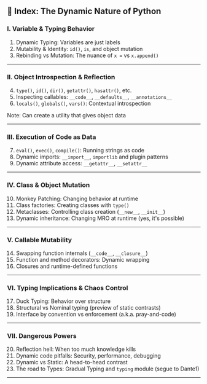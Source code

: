 ## 🧭 Index: The Dynamic Nature of Python

### **I. Variable & Typing Behavior**

1. Dynamic Typing: Variables are just labels
2. Mutability & Identity: `id()`, `is`, and object mutation
3. Rebinding vs Mutation: The nuance of `x =` vs `x.append()`

---

### **II. Object Introspection & Reflection**

4. `type()`, `id()`, `dir()`, `getattr()`, `hasattr()`, etc.
5. Inspecting callables: `__code__`, `__defaults__`, `__annotations__`
6. `locals()`, `globals()`, `vars()`: Contextual introspection

Note: Can create a utility that gives object data

---

### **III. Execution of Code as Data**

7. `eval()`, `exec()`, `compile()`: Running strings as code
8. Dynamic imports: `__import__`, `importlib` and plugin patterns
9. Dynamic attribute access: `__getattr__`, `__setattr__`

---

### **IV. Class & Object Mutation**

10. Monkey Patching: Changing behavior at runtime
11. Class factories: Creating classes with `type()`
12. Metaclasses: Controlling class creation (`__new__`, `__init__`)
13. Dynamic inheritance: Changing MRO at runtime (yes, it's possible)

---

### **V. Callable Mutability**

14. Swapping function internals (`__code__`, `__closure__`)
15. Function and method decorators: Dynamic wrapping
16. Closures and runtime-defined functions

---

### **VI. Typing Implications & Chaos Control**

17. Duck Typing: Behavior over structure
18. Structural vs Nominal typing (preview of static contrasts)
19. Interface by convention vs enforcement (a.k.a. pray-and-code)

---

### **VII. Dangerous Powers**

20. Reflection hell: When too much knowledge kills
21. Dynamic code pitfalls: Security, performance, debugging
22. Dynamic vs Static: A head-to-head contrast
23. The road to Types: Gradual Typing and `typing` module (segue to Dante1)

---

